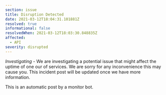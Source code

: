 ```yaml
---
section: issue
title: Disruption Detected
date: 2021-03-12T18:04:31.101881Z
resolved: true
informational: false
resolvedWhen: 2021-03-12T18:03:30.848835Z
affected:
  - API
severity: disrupted
---
```

*Investigating* - We are investigating a potential issue that might affect the uptime of one our of services. We are sorry for any inconvenience this may cause you. This incident post will be updated once we have more information.

This is an automatic post by a monitor bot.
        